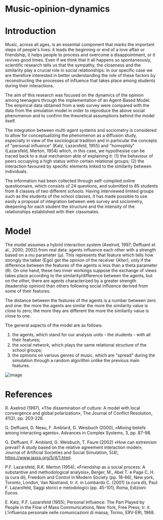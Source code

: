# Music-opinion-dynamics

# Introduction
Music, across all ages, is an essential component that marks the important steps of people's lives: it leads the beginning or end of a love affair or friendship, it helps people to process and overcome a disappointment, or it revives good times. Even if we think that it all happens so spontaneously, scientific research tells us that the sympathy, the closeness and the similarity play a crucial role in social relationships: in our specific case we are therefore interested in better understanding the role of these factors by reconstructing the processes of influence that takes place among students during their interactions.

The aim of this research was focused on the dynamics of the opinion among teenagers through the implementation of an Agent-Based Model. The empirical data obtained from a web survey were compared with the data from the simulation model in order to reproduce the above social phenomenon and to confirm the theoretical assumptions behind the model itself.

The integration between multi-agent systems and sociometry is considered to allow for conceptualizing the phenomenon as a diffusion study, especially in view of the sociological tradition and in particular the concepts of "personal influence" (Katz, Lazarsfeld, 1955) and "homophily" (Lazarsfeld, Merton, 1954) which, in this case, we hypothesise can be traced back to a dual mechanism able of explaining it: (1) the behaviour of peers occupying a high status within certain relational groups; (2) the interaction favoured by specific elements linked to the similarity between individuals.

The information had been collected through self-compiled online questionnaire, which consists of 24 questions, and submitted to 85 students from 8 classes of two different schools. Having interviewed limited groups such as the students of the school classes, it has made possible to use easily a proposal of integration between web survey and sociometry, deepening for each student the structure and the intensity of the relationships established with their classmates.

# Model
The model assumes a hybrid interaction system (Axelrod, 1997; Deffuant et al., 2000; 2002) from real data: agents influence each other with a strength based on a mu parameter (µ). This represents that feature which tells how strongly the talker (Ego) get the opinion of the receiver (Alter), only if the difference between the features of the agents is less than a theta parameter (θ). On one hand, these two inner workings suppose the exchange of views takes place according to the similarity/difference between the agents, but on the other, there are agents characterized by a greater strength (leadership opinion) than others following social influence derived from some of their features.

The distance between the features of the agents is a number between zero and one: the more the agents are similar the more the similarity value is close to zero; the more they are different the more the similarity value is close to one.

The general aspects of the model are as follows: 
1) the agents, which stand for our analysis units - the students - with all their features; 
2) the social network, which plays the same relational structure of the school groups; 
3) the opinions on various genres of music, which are "spread" during the simulation through a random algorithm unlike the previous main features.

![image](https://user-images.githubusercontent.com/67426509/145727169-52d3a5bd-2ba1-4613-877b-16a0c9302780.png)


# References
R. Axelrod (1997), «The dissemination of culture: A model with local convergence and global polarization», The Journal of Conflict Resolution, 41(2), pp. 203-226.

G. Deffuant, D. Neau, F. Amblard, G. Weisbuch (2000), «Mixing beliefs among interacting agents», Advances in Complex Systems, 3, pp. 87-98.

G. Deffuant, F. Amblard, G. Weisbuch, T. Faure (2002) «How can extremism prevail? A study based on the relative agreement interaction model», Journal of Artificial Societies and Social Simulation, 5(4), https://www.jasss.org/5/4/1.html.

P.F. Lazarsfeld, R.K. Merton (1954), «Friendship as a social process: A substantive and methodological analysis», Berger, M., Abel T. e Page C. H. (a cura di), Freedom and Control in Modern Society (pp. 18-66), New york, Toronto, London, Van Nostrand, tr. it. in Lombardo C. (2001) (a cura di), Paul F. Lazarsfeld, Saggi storici e metodologici (pp. 45-101), Roma, Edizioni Eucos.

E. Katz, P.F. Lazarsfeld (1955), Personal Influence: The Part Played by People in the Flow of Mass Communications, New York, Free Press; tr. it. L'influenza personale nelle comunicazioni di massa, Torino, ERV-ERI, 1968.
